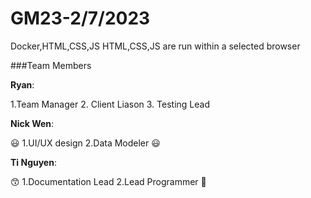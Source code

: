 # GM23-2/7/2023

Docker,HTML,CSS,JS
HTML,CSS,JS are run within a selected browser


###Team Members

**Ryan**: 

1.Team Manager
2. Client Liason
3. Testing Lead

**Nick Wen**:

:smiley:
1.UI/UX design
2.Data Modeler
:smiley:

**Ti Nguyen**:

😙
1.Documentation Lead
2.Lead Programmer
🥇
